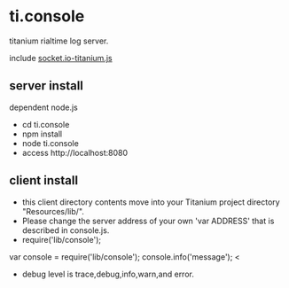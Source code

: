 ti.console
==========

titanium rialtime log server.

include 
[socket.io-titanium.js](https://github.com/nowelium/socket.io-titanium)

server install
---------------
dependent node.js
* cd ti.console
* npm install
* node ti.console
* access http://localhost:8080

client install
---------------
* this client directory contents move into your Titanium project directory "Resources/lib/".
* Please change the server address of your own 'var ADDRESS' that is described in console.js.
* require('lib/console');
>
var console = require('lib/console');
console.info('message');
<
* debug level is trace,debug,info,warn,and error.
